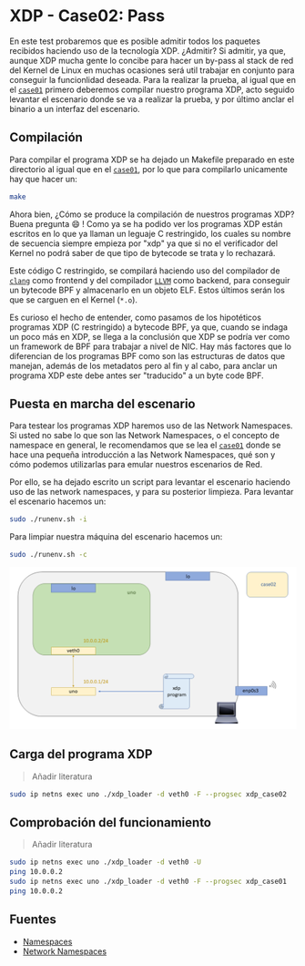 # XDP - Case02: Pass

En este test probaremos que es posible admitir todos los paquetes recibidos haciendo uso de la tecnología XDP. ¿Admitir? Si admitir, ya que, aunque XDP mucha gente lo concibe para hacer un by-pass al stack de red del Kernel de Linux en muchas ocasiones será util trabajar en conjunto para conseguir la funcionlidad deseada. Para la realizar la prueba, al igual que en el [``case01``](https://github.com/davidcawork/TFG/tree/master/src/use_cases/xdp/case01) primero deberemos compilar nuestro programa XDP, acto seguido levantar el escenario donde se va a realizar la prueba, y por último anclar el binario a un interfaz del escenario.

## Compilación

Para compilar el programa XDP se ha dejado un Makefile preparado en este directorio al igual que en el [``case01``](https://github.com/davidcawork/TFG/tree/master/src/use_cases/xdp/case01), por lo que para compilarlo unicamente hay que  hacer un:

```bash
make
```

Ahora bien, ¿Cómo se produce la compilación de nuestros programas XDP? Buena pregunta :smile: ! Como ya se ha podido ver los programas  XDP están escritos en lo que ya llaman un leguaje C restringido, los cuales su nombre de secuencia siempre empieza por "xdp" ya que si no el verificador del Kernel no podrá saber de que tipo de bytecode se trata y lo rechazará.

Este código C restringido, se compilará haciendo uso del compilador de [``clang``](https://clang.llvm.org/) como frontend y del compilador [``LLVM``](http://llvm.org/) como backend, para conseguir un bytecode BPF y almacenarlo en un objeto ELF. Estos últimos serán los que se carguen en el Kernel (``*.o``).


Es curioso el hecho de entender, como pasamos de los hipotéticos programas XDP (C restringido) a bytecode BPF, ya que, cuando se indaga un poco más en XDP, se llega a la conclusión que XDP se podría ver como un framework de BPF para trabajar a nivel de NIC. Hay más factores que lo diferencian de los programas BPF como son las estructuras de datos que manejan, además de los metadatos pero al fin y al cabo, para anclar un programa XDP este debe antes ser "traducido" a un byte code BPF.


## Puesta en marcha del escenario

Para testear los programas XDP haremos uso de las Network Namespaces. Si usted no sabe lo que son las Network Namespaces, o el concepto de namespace en general, le recomendamos que se lea el [``case01``](https://github.com/davidcawork/TFG/tree/master/src/use_cases/xdp/case01) donde se hace una pequeña introducción a las Network Namespaces, qué son y cómo podemos utilizarlas para emular nuestros escenarios de Red. 

Por ello, se ha dejado escrito un script para levantar el escenario haciendo uso de las network namespaces, y para su posterior limpieza. Para levantar el escenario hacemos un:

```bash
sudo ./runenv.sh -i
```

Para limpiar nuestra máquina del escenario hacemos un:

```bash
sudo ./runenv.sh -c
```

![scenario](../../../../img/use_cases/xdp/case02/scenario.png)

## Carga del programa  XDP

> Añadir literatura

```bash
sudo ip netns exec uno ./xdp_loader -d veth0 -F --progsec xdp_case02
```

## Comprobación del funcionamiento

> Añadir literatura

```bash
sudo ip netns exec uno ./xdp_loader -d veth0 -U
ping 10.0.0.2
sudo ip netns exec uno ./xdp_loader -d veth0 -F --progsec xdp_case01
ping 10.0.0.2
```

## Fuentes

* [Namespaces](http://man7.org/linux/man-pages/man7/namespaces.7.html)
* [Network Namespaces](http://man7.org/linux/man-pages/man7/network_namespaces.7.html)
